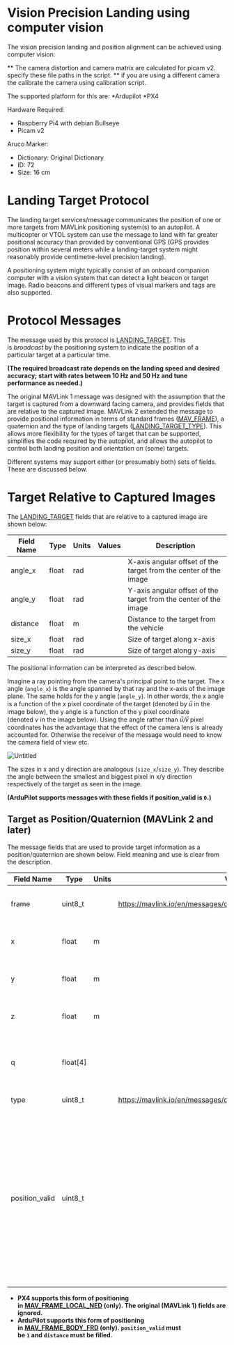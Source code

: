 # Vision Precision Landing using computer vision
The vision precision landing and position alignment can be achieved using computer vision:

** The camera distortion and camera matrix are calculated for picam v2. specify these file paths in the script.
** if you are using a different camera the calibrate the camera using calibration script.

The supported platform for this are:
*Ardupilot
*PX4

Hardware Required:
* Raspberry Pi4 with debian Bullseye
* Picam v2
  
Aruco Marker:
* Dictionary: Original Dictionary
* ID: 72
* Size: 16 cm

# Landing Target Protocol
The landing target services/message communicates the position of one or more targets from MAVLink positioning system(s) to an autopilot. A multicopter or VTOL system can use the message to land with far greater positional accuracy than provided by conventional GPS (GPS provides position within several meters while a landing-target system might reasonably provide centimetre-level precision landing).

A positioning system might typically consist of an onboard companion computer with a vision system that can detect a light beacon or target image. Radio beacons and different types of visual markers and tags are also supported.

# Protocol Messages
The message used by this protocol is [LANDING_TARGET](https://mavlink.io/en/messages/common.html#LANDING_TARGET). This is *broadcast* by the positioning system to indicate the position of a particular target at a particular time.

**(The required broadcast rate depends on the landing speed and desired accuracy; start with rates between 10 Hz and 50 Hz and tune performance as needed.)**

The original MAVLink 1 message was designed with the assumption that the target is captured from a downward facing camera, and provides fields that are relative to the captured image. MAVLink 2 extended the message to provide positional information in terms of standard frames ([MAV_FRAME](https://mavlink.io/en/messages/common.html#MAV_FRAME)), a quaternion and the type of landing targets ([LANDING_TARGET_TYPE](https://mavlink.io/en/messages/common.html#LANDING_TARGET_TYPE)). This allows more flexibility for the types of target that can be supported, simplifies the code required by the autopilot, and allows the autopilot to control both landing position and orientation on (some) targets.

Different systems may support either (or presumably both) sets of fields. These are discussed below.

# Target Relative to Captured Images
The [LANDING_TARGET](https://mavlink.io/en/messages/common.html#LANDING_TARGET) fields that are relative to a captured image are shown below:

| Field Name | Type | Units | Values | Description |
| --- | --- | --- | --- | --- |
| angle_x | float | rad |  | X-axis angular offset of the target from the center of the image |
| angle_y | float | rad |  | Y-axis angular offset of the target from the center of the image |
| distance | float | m |  | Distance to the target from the vehicle |
| size_x | float | rad |  | Size of target along x-axis |
| size_y | float | rad |  | Size of target along y-axis |

The positional information can be interpreted as described below.

Imagine a ray pointing from the camera's principal point to the target. The x angle (`angle_x`) is the angle spanned by that ray and the x-axis of the image plane. The same holds for the y angle (`angle_y`). In other words, the x angle is a function of the x pixel coordinate of the target (denoted by *u̅* in the image below), the y angle is a function of the y pixel coordinate (denoted *v* in the image below). Using the angle rather than *u̅/v̅* pixel coordinates has the advantage that the effect of the camera lens is already accounted for. Otherwise the receiver of the message would need to know the camera field of view etc.

![Untitled](https://github.com/Strroke21/Vision_Precision_Landing/assets/93963494/1631cdbd-516c-4914-a093-b522f280b94e)

The sizes in x and y direction are analogous (`size_x`/`size_y`). They describe the angle between the smallest and biggest pixel in x/y direction respectively of the target as seen in the image.

**(ArduPilot supports messages with these fields if position_valid is `0`.)**

## **Target as Position/Quaternion (MAVLink 2 and later)**

The message fields that are used to provide target information as a position/quaternion are shown below. Field meaning and use is clear from the description.

| Field Name | Type | Units | Values | Description |
| --- | --- | --- | --- | --- |
| frame | uint8_t |  | https://mavlink.io/en/messages/common.html#MAV_FRAME | Coordinate frame used for following fields. |
| x | float | m |  | X Position of the landing target in MAV_FRAME |
| y | float | m |  | Y Position of the landing target in MAV_FRAME |
| z | float | m |  | Z Position of the landing target in MAV_FRAME |
| q | float[4] |  |  | Quaternion of landing target orientation (w, x, y, z order, zero-rotation is 1, 0, 0, 0) |
| type | uint8_t |  | https://mavlink.io/en/messages/common.html#LANDING_TARGET_TYPE | Type of landing target |
| position_valid | uint8_t |  |  | Boolean indicating whether these position field values are populated with valid position target information (1: valid, 0: invalid). The default is '0', so that if the fields are not populated the default-zero values are not interpreted as a valid target position. |
- **PX4 supports this form of positioning in [MAV_FRAME_LOCAL_NED](https://mavlink.io/en/messages/common.html#MAV_FRAME_LOCAL_NED) (only). The original (MAVLink 1) fields are ignored.**
- **ArduPilot supports this form of positioning in [MAV_FRAME_BODY_FRD](https://mavlink.io/en/messages/common.html#MAV_FRAME_BODY_FRD) (only). `position_valid` must be `1` and `distance` must be filled.**

